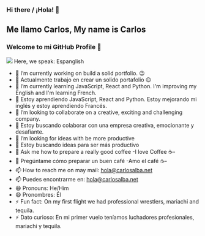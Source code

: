 ### Hi there / ¡Hola! 👋
## Me llamo Carlos, My name is Carlos 
### Welcome to mi GitHub Profile 👋

![](https://lh3.googleusercontent.com/-6PIgB0mt42LA5NZhsWmV50MVS9IpPeuPxv84Xld8u3yF4MEc4zcehgKhY_9GW7LkiG9WAIsYTKQ5kknECDCbECPIrYSkf2k-5ICAW-7qUBVI5JyHDxJnF1JrzBDGRltK1-S5-Jm)
Here, we speak: Espanglish

- 🔭 I’m currently working on build a solid portfolio. 😉
- 🔭 Actualmente trabajo en crear un solido portafolio 😉
- 🌱 I’m currently learning JavaScript, React and Python. I'm improving my English and I'm learning French.
- 🌱 Estoy aprendiendo JavaScript, React and Python. Estoy mejorando mi inglés y estoy aprendiendo Francés.
- 👯 I’m looking to collaborate on a creative, exciting and challenging company.
- 👯 Estoy buscando colaborar con una empresa creativa, emocionante y desafiante. 
- 🤔 I’m looking for ideas with be more productive
- 🤔 Estoy buscando ideas para ser más productivo
- 💬 Ask me how to prepare a really good coffee -I love Coffee ☕-
- 💬 Pregúntame cómo preparar un buen café  -Amo el café ☕-
- 📫 How to reach me on may mail: hola@carlosalba.net 
- 📫 Puedes encontrarme en: hola@carlosalba.net 
- 😄 Pronouns: He/Him 
- 😄 Pronombres: Él
- ⚡ Fun fact: On my first flight we had professional wrestlers, mariachi and tequila.
- ⚡ Dato curioso: En mi primer vuelo teníamos luchadores profesionales, mariachi y tequila.
